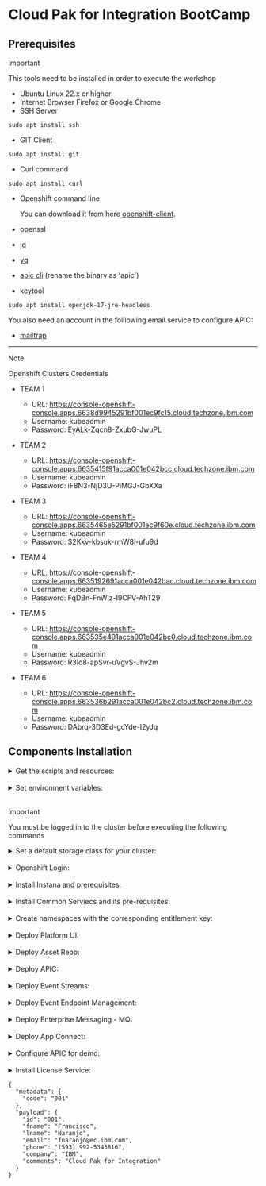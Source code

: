 # Cloud Pak for Integration BootCamp

## Prerequisites
> [!IMPORTANT]
> This tools need to be installed in order to execute the workshop
- Ubuntu Linux 22.x or higher
- Internet Browser Firefox or Google Chrome
- SSH Server
```
sudo apt install ssh
```
- GIT Client
```
sudo apt install git
```
- Curl command
```
sudo apt install curl
```
- Openshift command line

   You can download it from here [openshift-client](https://mirror.openshift.com/pub/openshift-v4/x86_64/clients/ocp/4.14.21/openshift-client-linux-4.14.21.tar.gz).
- openssl
- [jq](https://stedolan.github.io/jq/)
- [yq](https://github.com/mikefarah/yq/releases/download/v4.43.1/yq_linux_amd64)
- [apic cli](https://github.com/fxnaranjo/cp4i-bootcamp/blob/main/apic/toolkit-linux.tgz) (rename the binary as 'apic')
- keytool
```
sudo apt install openjdk-17-jre-headless
```
You also need an account in the folllowing email service to configure APIC:

- [mailtrap](https://mailtrap.io/)

---

> [!NOTE]
> Openshift Clusters Credentials

-  TEAM 1
   - URL: https://console-openshift-console.apps.6638d9945291bf001ec9fc15.cloud.techzone.ibm.com
   - Username: kubeadmin
   - Password: EyALk-Zqcn8-ZxubG-JwuPL


-  TEAM 2
   - URL: https://console-openshift-console.apps.6635415f91acca001e042bcc.cloud.techzone.ibm.com
   - Username: kubeadmin
   - Password: iF8N3-NjD3U-PiMGJ-GbXXa

-  TEAM 3
   - URL: https://console-openshift-console.apps.6635465e5291bf001ec9f60e.cloud.techzone.ibm.com
   - Username: kubeadmin
   - Password: S2Kkv-kbsuk-rmW8i-ufu9d

-  TEAM 4
   - URL: https://console-openshift-console.apps.6635192691acca001e042bac.cloud.techzone.ibm.com
   - Username: kubeadmin
   - Password: FqDBn-FnWIz-I9CFV-AhT29

-  TEAM 5
   - URL: https://console-openshift-console.apps.663535e491acca001e042bc0.cloud.techzone.ibm.com
   - Username: kubeadmin
   - Password: R3Io8-apSvr-uVgvS-Jhv2m

- TEAM 6
   - URL: https://console-openshift-console.apps.663536b291acca001e042bc2.cloud.techzone.ibm.com
   - Username: kubeadmin
   - Password: DAbrq-3D3Ed-gcYde-I2yJq

## Components Installation



<details>
<summary>
Get the scripts and resources:
</summary>

1. Clone the repository:
   ```
   git clone https://github.com/fxnaranjo/cp4i-bootcamp
   ```
</details>
&nbsp; 

<details>
<summary>
Set environment variables:
</summary>

1. Set CP4I version:
   ```
   export CP4I_VER=2023.4
   ```
2. Set the OCP type based on the storage classes in your cluster:
   ```
   export OCP_TYPE=ODF
   ```
3. Configure mail server Credentials
   ```
   export MAILTRAP_USER=<my-mailtrap-user>
   export MAILTRAP_PWD=<my-mailtrap-pwd>
   ```
</details>
&nbsp; 

> [!IMPORTANT]
> You must be logged in to the cluster before executing the following commands

<details>
<summary>
Set a default storage class for your cluster:
</summary>

1. The OCP cluster was provisioned Tech Zone use the following script to set the proper default storage class:
   ```
   scripts/99-odf-tkz-set-scs.sh
   ```
</details>
&nbsp; 

<details>
<summary>
Openshift Login:
</summary>  

1. Run script:
   ```
   scripts/00b-logging-install.sh
   ```
   Confirm installation completed successfully, you can run the following commands:
   ```
   oc get csv -n openshift-logging
   oc get pods -n openshift-logging
   ```
   You should receive a response like this for each command respectively.
   ```
   NAME                            DISPLAY                            VERSION   REPLACES   PHASE
   cluster-logging.v5.6.1          Red Hat OpenShift Logging          5.6.1                Succeeded
   elasticsearch-operator.v5.6.1   OpenShift Elasticsearch Operator   5.6.1                Succeeded
   ```

   ```
   NAME                                            READY   STATUS      RESTARTS   AGE
   cluster-logging-operator-756b4c48cc-lhkzs       1/1     Running     0          6m41s
   collector-njm62                                 2/2     Running     0          5m36s
   collector-nxpmd                                 2/2     Running     0          5m36s
   collector-xjl96                                 2/2     Running     0          5m36s
   collector-xsv6b                                 2/2     Running     0          5m36s
   collector-z9k9l                                 2/2     Running     0          5m36s
   elasticsearch-cdm-dxgp4gmf-1-577dc997c-sk7kg    2/2     Running     0          5m36s
   elasticsearch-cdm-dxgp4gmf-2-5f5d564466-cgk6x   2/2     Running     0          5m35s
   elasticsearch-cdm-dxgp4gmf-3-8695d6658c-lxblf   2/2     Running     0          5m33s
   elasticsearch-im-app-27947625-m6qd9             0/1     Completed   0          2m58s
   elasticsearch-im-audit-27947625-ht4jj           0/1     Completed   0          2m58s
   elasticsearch-im-infra-27947625-r9j8c           0/1     Completed   0          2m58s
   kibana-746f699cc-72qfk                          2/2     Running     0          5m34s
   ```
</details>
&nbsp; 

<details>
<summary>
Install Instana and prerequisites:
</summary>

1. Deploy prerequisites runnning script:
   ```
   scripts/01a-tracing-install.sh
   ```
   To confirm the installation completed successfully you can run the following commands:
   ```
   oc get csv -n openshift-distributed-tracing
   oc get jaeger -n openshift-distributed-tracing
   ```
   You should receive a response like this for each command respectively.
   ```
   NAME                               DISPLAY                                                 VERSION    REPLACES                           PHASE
   elasticsearch-operator.v5.6.1      OpenShift Elasticsearch Operator                        5.6.1                                         Succeeded
   jaeger-operator.v1.39.0-3          Red Hat OpenShift distributed tracing platform          1.39.0-3   jaeger-operator.v1.34.1-5          Succeeded
   opentelemetry-operator.v0.63.1-4   Red Hat OpenShift distributed tracing data collection   0.63.1-4   opentelemetry-operator.v0.60.0-2   Succeeded
   ```

   ```
   NAME                         STATUS    VERSION   STRATEGY   STORAGE   AGE
   jaeger-all-in-one-inmemory   Running   1.39.0    allinone   memory    18m
   ```
2. Set environment variables:
   ```
   export ZONE_NAME=BOOTCAMP-ZONE
   export CLUSTER_NAME=<my-cluster-name>
   export INSTANA_APP_KEY=ORiJrirMTj6PiA67APP16g
   export INSTANA_SVC_ENDPOINT=ingress-coral-saas.instana.io
   export INSTANA_SVC_PORT=443
   ```
3. Install Instana running script:
   ```
   scripts/01b-instana-install.sh
   ```
   To confirm the installation completed successfully you can run the following commands:
   ```
   oc get csv -n instana-agent
   oc get pods -n instana-agent
   ```
   You should receive a response like this for each command respectively.
   ```
   NAME                               DISPLAY                                                 VERSION    REPLACES                           PHASE
   cert-manager.v1.11.0               cert-manager                                            1.11.0     cert-manager.v1.10.2               Succeeded
   elasticsearch-operator.v5.6.2      OpenShift Elasticsearch Operator                        5.6.2      elasticsearch-operator.v5.6.1      Succeeded
   instana-agent-operator.v2.0.9      Instana Agent Operator                                  2.0.9      instana-agent-operator.v2.0.8      Succeeded
   jaeger-operator.v1.39.0-3          Red Hat OpenShift distributed tracing platform          1.39.0-3   jaeger-operator.v1.34.1-5          Succeeded
   opentelemetry-operator.v0.63.1-4   Red Hat OpenShift distributed tracing data collection   0.63.1-4   opentelemetry-operator.v0.60.0-2   Succeeded
   ```

   ```
   NAME                  READY   STATUS    RESTARTS   AGE
   instana-agent-75dkm   1/1     Running   0          5m6s 
   instana-agent-8gr46   1/1     Running   0          5m6s
   instana-agent-xpj95   1/1     Running   0          5m6s
   instana-agent-xxncc   1/1     Running   0          5m6s
   instana-agent-zvflw   1/1     Running   0          5m6s
   ```
4. Set environment variable:
   ```
   export CP4I_TRACING=YES
   ```

</details>
&nbsp;

<details>
<summary>
Install Common Serviecs and its pre-requisites:
</summary>   

1. Install Cert Manager Operator:
   ```
   oc create -f resources/00-cert-manager-namespace.yaml
   oc create -f resources/00-cert-manager-operatorgroup.yaml
   oc create -f resources/00-cert-manager-subscription.yaml
   ```
   Confirm the subscription has been completed successfully before moving to the next step running the following command:
   ```
   oc get pods -n cert-manager-operator
   ```
   You should get a response like this:
   ```
   NAME                                                        READY   STATUS    RESTARTS   AGE
   cert-manager-operator-controller-manager-7f779b98b4-2f64r   2/2     Running   0          13h
   ```
2. Install Postgress SQL Catalog Source:
   ```
   oc create -f catalog-sources/${CP4I_VER}/01-postgress-sql-catalog-source-4.18.0.yaml
   ```
   Confirm the catalog source has been deployed successfully before moving to the next step running the following command:
   ```
   oc get pods -n openshift-marketplace | grep postgresql
   ```
   You should get a response like this:
   ```
   cloud-native-postgresql-catalog-jsmbk                             1/1     Running     0             14h
   ```
3. Install Common Services Catalog Source:
   ```
   oc create -f catalog-sources/${CP4I_VER}/02-common-services-catalog-source-4.4.0.yaml
   ```
   Confirm the catalog source has been deployed successfully before moving to the next step running the following command:
   ```
   oc get pods -n openshift-marketplace | grep opencloud
   ```
   You should get a response like this:
   ```
   opencloud-operators-fhbfd                                         1/1     Running     0             14h
   ```
4. Create the Common Services namespace:
   ```
   oc create namespace ibm-common-services
   ```
5. Install Common Services Operator:
   ```
   oc create -f subscriptions/${CP4I_VER}/00-common-service-subscription.yaml
   ```
   Confirm the operator has been deployed successfully before moving to the next step running the following command:
   ```
   oc get pods -n openshift-operators | grep ibm-common-service
   ```
   You should get a response like this:
   ```
   ibm-common-service-operator-8c9b944f4-nkkgb                       1/1     Running     0          14h
   ```
</details>
&nbsp; 

<details>
<summary>
Create namespaces with the corresponding entitlement key:
</summary>

1. Set your entitlement key:
   ```
   export ENT_KEY=<key>
   ```
2. Create namespaces:
   ```
   scripts/02a-cp4i-ns-key-config.sh
   ```
</details>
&nbsp; 

<details>
<summary>
Deploy Platform UI:
</summary>

1. Install Platform UI Catalog Source:
   ```
   oc create -f catalog-sources/${CP4I_VER}/03-platform-navigator-catalog-source-7.2.2.yaml
   ```
   Confirm the catalog source has been deployed successfully before moving to the next step running the following command: 
   ```
   oc get pods -n openshift-marketplace | grep ibm-integration-platform-navigator
   ```
   You should get a response like this:
   ```
   ibm-integration-platform-navigator-catalog-xsm4w                  1/1     Running     0             14h
   ```
2. Install Platform UI Operator:
   ```
   oc create -f subscriptions/${CP4I_VER}/01-platform-navigator-subscription.yaml
   ```
   Confirm the operator has been deployed successfully before moving to the next step running the following command:
   ```
   oc get pods -n openshift-operators | grep ibm-integration-platform-navigator
   ```
   You should get a response like this:
   ```
   ibm-integration-platform-navigator-operator-6489bb9b7-tcnz8       1/1     Running     0          14h
   ```
3. Deploy a Platform UI instance (this may take 15 minutes):
   ```
   oc create -f instances/${CP4I_VER}/common/01-platform-navigator-instance.yaml
   ```
   Confirm the instance has been deployed successfully before moving to the next step running the following command:
   ```
   oc get platformnavigator -n tools
   ```
   You should get a response like this:
   ```
   NAME             REPLICAS   VERSION      STATUS   READY   LASTUPDATE   AGE   MESSAGE
   cp4i-navigator   1          2023.4.1-0   Ready    True    13h          14h   Platform UI has been provisioned.
   ```
4. Once the Platform UI instance is up and running get the access info:
   ```
   scripts/03b-cp4i-access-info.sh
   ```
   Note the password is temporary and you will be required to change it the first time you log into Platform UI.
</details>
&nbsp; 

<details>
<summary>
Deploy Asset Repo: 
</summary>

1. Install Asset Repo Catalog Source:
   ```
   oc create -f catalog-sources/${CP4I_VER}/04-asset-repo-catalog-source-1.6.2.yaml
   ```
   Confirm the catalog source has been deployed successfully before moving to the next step running the following command: 
   ```
   oc get pods -n openshift-marketplace | grep ibm-integration-asset-repository
   ```
   You should get a response like this:
   ```
   ibm-integration-asset-repository-catalog-7cm4f                    1/1     Running     0             14h
   ```
2. Install Asset Repo Operator:
   ```
   oc create -f subscriptions/${CP4I_VER}/02-asset-repo-subscription.yaml
   ```
   Confirm the operator has been deployed successfully before moving to the next step running the following command:
   ```
   oc get pods -n openshift-operators | grep ibm-integration-asset-repository
   ```
   You should get a response like this:
   ```
   ibm-integration-asset-repository-operator-7d7785d9b5-thcgd        1/1     Running     0          14h
   ```
3. Deploy an Asset Repo instance (this may take 5 minutes):
   ```
   oc create -f instances/${CP4I_VER}/${OCP_TYPE}/02-asset-repo-ai-instance.yaml
   ```
   Confirm the instance has been deployed successfully before moving to the next step running the following command:
   ```
   oc get assetrepository -n tools
   ```
   You should get a response like this:
   ```
   NAME            PHASE   VERSION      AGE
   asset-repo-ai   Ready   2023.4.1-0   14h
   ```
</details>
&nbsp;

<details>
<summary>
Deploy APIC: 
</summary>

1. Install DataPower Catalog Source:
   ```
   oc create -f catalog-sources/${CP4I_VER}/05-datapower-catalog-source-1.9.1.yaml
   ```
   Confirm the catalog source has been deployed successfully before moving to the next step running the following command: 
   ```
   oc get pods -n openshift-marketplace | grep ibm-datapower
   ```
   You should get a response like this:
   ```
   ibm-datapower-operator-catalog-8kmfg                              1/1     Running     0             14h
   ```
2. Install APIC Catalog Source:
   ```
   oc create -f catalog-sources/${CP4I_VER}/07-api-connect-catalog-source-5.1.0.yaml
   ```
   Confirm the catalog source has been deployed successfully before moving to the next step running the following command: 
   ```
   oc get pods -n openshift-marketplace | grep ibm-apiconnect
   ```
   You should get a response like this:
   ```
   ibm-apiconnect-catalog-8hk4q                                      1/1     Running     0             14h
   ```
3. Install APIC Operator (including DataPower):
   ```
   oc create -f subscriptions/${CP4I_VER}/04-api-connect-subscription.yaml
   ```
   Confirm the operators have been deployed successfully before moving to the next step running the following commands:
   ```
   oc get pods -n openshift-operators | grep datapower
   oc get pods -n openshift-operators | grep ibm-apiconnect
   ```
   You should get responses like these:
   ```
   datapower-operator-55cd67ddd9-m2s89                               1/1     Running     0          14h
   datapower-operator-conversion-webhook-974b5c64d-lql8r             1/1     Running     0          14h
   ```
   ```
   ibm-apiconnect-7fcdd447c7-qh8wh                                   1/1     Running     0          14h
   ```
4. Deploy APIC instance with some extra features enabled (this may take 30 minutes):
   ```
   scripts/07d-apic-inst-deploy-instana.sh
   ```
   Confirm the installation completed successfully after receiving the email before moving to the next step running the following commands:
   ```
   oc get apiconnectcluster -n tools
   ```
   Note this will take almost 30 minutes, so be patient, and at the end you should get a response like this:
   ```
   NAME        READY   STATUS   VERSION    RECONCILED VERSION   MESSAGE                        AGE
   apim-demo   6/6     Ready    10.0.7.0   10.0.7.0-5560        API Connect cluster is ready   14h
   ```
5. Configure APIC integration with Instana:
   ```
   scripts/07e-apic-instana-config.sh
   ```
6. Configure the email server in APIC:
   ```
   scripts/07f-apic-initial-config.sh
   ```
7. Create a Provider Organization for admin user:
   ```
   scripts/07g-apic-new-porg-cs.sh
   ```
</details>
&nbsp;

<details>
<summary>
Deploy Event Streams: 
</summary>

1. Install Event Streams Catalog Source:
   ```
   oc create -f catalog-sources/${CP4I_VER}/08-event-streams-catalog-source-3.3.1.yaml
   ```
   Confirm the catalog source has been deployed successfully before moving to the next step running the following command: 
   ```
   oc get pods -n openshift-marketplace | grep ibm-eventstreams
   ```
   You should get a response like this:
   ```
   ibm-eventstreams-catalog-f9zhs                                    1/1     Running     0             14h
   ```
2. Install Event Streams Operator:
   ```
   oc create -f subscriptions/${CP4I_VER}/05-event-streams-subscription.yaml
   ```
   Confirm the operator has been deployed successfully before moving to the next step running the following command:
   ```
   oc get pods -n openshift-operators | grep eventstreams-cluster
   ```
   You should get a response like this:
   ```
   eventstreams-cluster-operator-fb7796569-nxn8d                     1/1     Running     0          13h
   ```
3. Deploy Event Streams instance (this may take 8 minutes):
   ```
   oc create -f instances/${CP4I_VER}/${OCP_TYPE}/05-event-streams-instance.yaml
   ```
   Confirm the instance has been deployed successfully before moving to the next step running the following command:
   ```
   oc get eventstreams -n tools
   ```
   Note this will take few minutes, so be patient, and at some point you may see some errors, but at the end you should get a response like this:
   ```
   NAME      STATUS
   es-demo   Ready
   ```
4. Create topics and users:
   ```
   oc create -f resources/02a-es-initial-config.yaml
   ```
5. Enable Kafka Connect:
   ```
   scripts/08c-event-streams-kafka-connect-config.sh
   ```
   Confirm the instance has been deployed successfully before moving to the next step running the following command:
   ```
   oc get kafkaconnects -n tools
   ```
   Note this will take few minutes, but at the end you should get a response like this:
   ```
   NAME                  DESIRED REPLICAS   READY
   jgr-connect-cluster   1                  True
   ```
6. Enable Kafka Connector:
   ```
   scripts/08e-event-streams-kafka-connector-datagen-config.sh
   ```
   Confirm the instances has been deployed successfully before moving to the next step running the following command:
   ```
   oc get kafkaconnector -n tools
   ```
   Note this will take few minutes, but at the end you should get a response like this:
   ```
   NAME                 CLUSTER               CONNECTOR CLASS                                                         MAX TASKS   READY
   kafka-datagen        jgr-connect-cluster   com.ibm.eventautomation.demos.loosehangerjeans.DatagenSourceConnector   1           True
   kafka-datagen-avro   jgr-connect-cluster   com.ibm.eventautomation.demos.loosehangerjeans.DatagenSourceConnector   1           True
   ```
</details>
&nbsp;

<details>
<summary>
Deploy Event Endpoint Management: 
</summary>

1. Install EEM Catalog Source:
   ```
   oc create -f catalog-sources/${CP4I_VER}/13-eem-catalog-source-11.1.3.yaml
   ```
   Confirm the catalog source has been deployed successfully before moving to the next step running the following command: 
   ```
   oc get pods -n openshift-marketplace | grep ibm-eventendpointmanagement
   ```
   You should get a response like this:
   ```
   ibm-eventendpointmanagement-catalog-vm7zf                         1/1     Running     0              3d23h
   ```
2. Install EEM Operator:
   ```
   oc create -f subscriptions/${CP4I_VER}/09-eem-subscription.yaml
   ```
   Confirm the operator has been deployed successfully before moving to the next step running the following command:
   ```
   oc get pods -n openshift-operators | grep ibm-eem
   ```
   You should get a response like this:
   ```
   ibm-eem-operator-58b798fb99-lg9sp                                 1/1     Running     0              3d23h
   ```
3. Set passwords via environment variables:
   ```
   export EEM_ADMIN_PWD=admin
   export EEM_USER_PWD=admin
   ```
4. Deploy EEM Manager instance:
   ```
   scripts/19a-eem-manager-inst-deploy.sh
   ```
   Confirm the instance has been deployed successfully before moving to the next step running the following command:
   ```
   oc get eventendpointmanagement -n tools
   ```
   Note this will take few minutes, so be patient, but at the end you should get a response like this:
   ```
   NAME           PHASE     RECONCILED VERSION   UI ENDPOINT                                                                                       GATEWAY ENDPOINT
   eem-mgr-demo   Running   11.1.1               https://eem-mgr-demo-ibm-eem-manager-tools.apps.6597480c8e1478001153ba0d.cloud.techzone.ibm.com   https://eem-mgr-demo-ibm-eem-gateway-tools.apps.6597480c8e1478001153ba0d.cloud.techzone.ibm.com
   ```
5. Deploy EEM Gateway instance:
   ```
   scripts/19b-eem-gateway-inst-deploy.sh
   ```
   Confirm the instance has been deployed successfully before moving to the next step running the following command:
   ```
   oc get eventgateway -n tools
   ```
   Note this will take few minutes, so be patient, but at the end you should get a response like this:
   ```
   NAME          PHASE     RECONCILED VERSION   ENDPOINT
   eem-gw-demo   Running   11.1.1               https://eem-gw-demo-ibm-egw-rt-tools.apps.6597480c8e1478001153ba0d.cloud.techzone.ibm.com
   ```
6. Integrate EEM with APIC instance:
   1. Run script (wait for eem pod to restart):
      ```
      scripts/19c-eem-tls-profiles-apic-config.sh
      ```
   2. Run script:
      ```
      scripts/19d-eem-gateway-apic-config.sh
      ```
   3. Set environment variable:
      ```
      export EEM_APIC_INT=YES
      ```
7. Get token for post deployment configuration:

   Follow instructions listed [here](https://ibm.github.io/event-automation/eem/security/api-tokens/#creating-a-token)

8. Set environment variable for token:
   ```
   export EEM_TOKEN=<my-eem-token>
   ```
9. Populate EEM Catalog:
   ```
   scripts/19e-eem-manager-config.sh
   ```
</details>
&nbsp; 

<details>
<summary>
Deploy Enterprise Messaging - MQ: 
</summary>

1. Install MQ Catalog Source:
   ```
   oc create -f catalog-sources/${CP4I_VER}/09-mq-catalog-source-3.1.0.yaml 
   ```
   Confirm the catalog source has been deployed successfully before moving to the next step running the following command: 
   ```
   oc get pods -n openshift-marketplace | grep ibmmq
   ```
   You should get a response like this:
   ```
   ibmmq-operator-catalogsource-4h9ql                                1/1     Running     0              3d23h
   ```
2. Install MQ Operator:
   ```
   oc create -f subscriptions/${CP4I_VER}/06-mq-subscription.yaml
   ```
   Confirm the operator has been deployed successfully before moving to the next step running the following command:
   ```
   oc get pods -n openshift-operators | grep ibm-mq
   ```
   You should get a response like this:
   ```
   ibm-mq-operator-5965468479-btnkh                                  1/1     Running     0               3d23h
   ```
3. Set MQ namespace environment variable:
   ```
   export MQ_NAMESPACE=cp4i-mq
   ```
4. Create certificates and extra route:
   ```
   scripts/10a-qmgr-pre-config.sh
   ```
5. Create configmap with MQ configuration:
   ```
   oc create -f resources/03c-qmgr-mqsc-config.yaml
   ```
6. Deploy MQ Queue Manager instance:
   ```
   scripts/10b-qmgr-inst-deploy.sh
   ```
   Confirm the instance has been deployed successfully before moving to the next step running the following command:
   ```
   oc get queuemanager -n tools
   ```
   Note this will take few minutes, but at the end you should get a response like this:
   ```
   NAME        PHASE
   qmgr-demo   Running
   ```
7. Deploy Kafka Connect MQ Connectors:
   1. MQ Source Connector:
      ```
      oc create -f resources/02b-es-mq-source.yaml
      ```
   2. MQ Sink Connector:
      ```
      oc create -f resources/02c-es-mq-sink.yaml
      ```
</details>
&nbsp;

<details>
<summary>
Deploy App Connect: 
</summary>

1. Install App Connect Catalog Source:
   ```
   oc create -f catalog-sources/${CP4I_VER}/10-app-connect-catalog-source-11.3.0.yaml 
   ```
   Confirm the catalog source has been deployed successfully before moving to the next step running the following command: 
   ```
   oc get pods -n openshift-marketplace | grep appconnect
   ```
   You should get a response like this:
   ```
   appconnect-operator-catalogsource-qt2p5                           1/1     Running     0              3d23h
   ```
2. Install App Connect Operator:
   ```
   oc create -f subscriptions/${CP4I_VER}/07-app-connect-subscription.yaml
   ```
   Confirm the operator has been deployed successfully before moving to the next step running the following command:
   ```
   oc get pods -n openshift-operators | grep ibm-appconnect
   ```
   You should get a response like this:
   ```
   ibm-appconnect-operator-7d789b5b4c-cr8qw                          1/1     Running     2 (3d4h ago)    3d23h
   ```
3. Deploy Dashboard instance:
   ```
   oc create -f instances/${CP4I_VER}/${OCP_TYPE}/06-ace-dashboard-instance.yaml
   ```
   Confirm the instance has been deployed successfully before moving to the next step running the following command:
   ```
   oc get dashboard -n tools
   ```
   Note this will take few minutes, but at the end you should get a response like this:
   ```
   NAME            RESOLVEDVERSION   REPLICAS   CUSTOMIMAGES   STATUS   URL                                                                                   AGE
   ace-dashboard   12.0.10.0-r3      1          false          Ready    https://ace-dashboard-ui-tools.apps.6597480c8e1478001153ba0d.cloud.techzone.ibm.com   3d23h
   ```
4. Deploy Designer Authoring instance:  
   1. Deploy Designer Authoring instance
   ```
   oc create -f instances/${CP4I_VER}/${OCP_TYPE}/08-ace-designer-local-ai-instance.yaml
   ```
   Confirm the instance has been deployed successfully before moving to the next step running the following command:
   ```
   oc get designerauthoring -n tools
   ```
   Note this will take few minutes, but at the end you should get a response like this:
   ```
   NAME              RESOLVEDVERSION   URL                                                                                     CUSTOMIMAGES   STATUS   AGE
   ace-designer-ai   12.0.10.0-r3      https://ace-designer-ai-ui-tools.apps.6597480c8e1478001153ba0d.cloud.techzone.ibm.com   false          Ready    3d23h
   ```
5. Create Bar Auth Configuration:
   ```
   scripts/11-ace-config-barauth-github.sh
   ```
6. Create Policy Configuration to integrate with MQ:
      ```
      scripts/12a-ace-config-policy-mq.sh
      ```
7. Deploy Integration Runtime instances related to MQ and the API:
      ```
      scripts/12c-ace-is-apis-inst-deploy.sh
      ```
      You can check the status using the following command:
      ```
      oc get integrationruntimes -n tools
      ```
8. Configure Sales Force Connector:
      1. Set Environment Variables:  
         ```
         export SF_USER=fnaranjo@fxn.com
         export SF_PWD=Dr4g0nball1983grSxKlnXWtQpXTISUZbsFsm7
         export SF_CLIENT_ID=3MVG9FMtW0XJDLd0_VsoneRJQoAKAWhBwmWlGyDaNRQ7sGkk3ZIWO6uqHpZ1SX.khFqOx6G3ALcyL.zKi8iz8
         export SF_CLIENT_SECRET=2819D935729B9288EB456CB9CAB088D647353906784E8FFC6E9AD6AF41A14120
         export SF_LOGIN_URL=https://fxncom-dev-ed.my.salesforce.com
         ```
      2. Create Sales Force Account Configuration:
         ```
         scripts/12b-ace-config-accounts-sf.sh
         ```
      3. Set Environment Variable:
         ```
         export SF_CONNECTOR=YES
         ```
9. Deploy Integration Runtime instance related to SF:
      ```
      scripts/12d-ace-is-sf-inst-deploy.sh
      ```
10. Create Configurations related to ES:
      ```
      scripts/15a-ace-config-policy-es-scram.sh
      scripts/15b-ace-config-setdbparms-es-scram.sh
      scripts/15c-ace-config-truststore-es.sh
      ```
11. Deploy Integration Runtime instance related to ES:
      ```
      scripts/15d-ace-is-extra-inst-deploy.sh
      ```
12. Create Configuration for User Defined Policy:
      ```
      scripts/16-ace-config-policy-udp.sh
      ```
13. Create Configurations related to eMail server:
      ```
      scripts/17a-ace-config-policy-email.sh
      scripts/17b-ace-config-setdbparms-email.sh
      ```
14. Deploy Integration Runtime instance related to eMail:
      ```
      scripts/18a-ace-is-kafka-inst-deploy.sh
      ```
</details>
&nbsp; 

<details>
<summary>
Configure APIC for demo: 
</summary>

1. Publish draft assets:
   ```
   scripts/14a-apic-create-apis-draft.sh
   ```
2. Configure Catalogs:
   ```
   scripts/14b-apic-config-catalogs-publish-apis.sh
   ```
3. Set App Developer password:
   ```
   export APPDEV_PWD=F020kw31xx!
   ```
4. Create New Consumer Organization:
   ```
   scripts/14c-apic-new-consumer-org.sh
   ```
5. Create Apps and Subscriptions:
   ```
   scripts/14d-apic-create-apps-subscription.sh
   ```
</details>
&nbsp; 

<details>
<summary>
Install License Service: 
</summary>

1. Install License Service Catalog Source:
   ```
   oc create -f catalog-sources/${CP4I_VER}/02a-license-service-catalog-source.yaml
   ```
   Confirm the catalog source has been deployed successfully before moving to the next step running the following command: 
   ```
   oc get pods -n openshift-marketplace | grep ibm-licensing
   ```
   You should get a response like this:
   ```
   ibm-licensing-catalog-qqg67                                       1/1     Running     0              40s
   ```
2. Create namespace:
   ```
   oc create namespace ibm-licensing
   ```
3. Enable Operator Group in namespace:
   ```
   oc create -f resources/00-license-service-operatorgroup.yaml
   ```
4. Install License Service Operator (this may take 8 minutes):
   ```
   oc create -f subscriptions/${CP4I_VER}/00-license-service-subscription.yaml
   ```
   Confirm the operator has been deployed successfully before moving to the next step running the following command:
   ```
   oc get pod -n ibm-licensing | grep ibm-licensing
   ```
   You should get a response like this:
   ```
   ibm-licensing-operator-79759f7c69-zd679           1/1     Running   0          6m47s
   ibm-licensing-service-instance-59bf9dcd9c-svwqw   1/1     Running   0          3m50s
   ```
   Note: Make sure you wait long enough to see the instance as well as the operator.
5. Install License Reporter Catalog Source:
   ```
   oc create -f catalog-sources/${CP4I_VER}/02b-license-reporter-catalog-source.yaml
   ```
   Confirm the catalog source has been deployed successfully before moving to the next step running the following command: 
   ```
   oc get pods -n openshift-marketplace | grep ibm-license-service-reporter
   ```
   You should get a response like this:
   ```
   ibm-license-service-reporter-operator-catalog-rf8cg               1/1     Running     0              104s
   ```
6. Install License Reporter Operator:
   ```
   oc create -f subscriptions/${CP4I_VER}/00-license-reporter-subscription.yaml
   ```
   Confirm the operator has been deployed successfully before moving to the next step running the following command:
   ```
   oc get pod -n ibm-licensing | grep ibm-license-service-reporter
   ```
   You should get a response like this:
   ```
   ibm-license-service-reporter-operator-7c7549c696-q4776   1/1     Running   0          50s
   ```
7. Deploy a License Reporter instance:
   ```
   oc create -f instances/${CP4I_VER}/${OCP_TYPE}/00-license-reporter-instance.yaml
   ```
   Confirm the instance has been deployed successfully before moving to the next step running the following command:
   ```
   oc get pod -n ibm-licensing | grep lsr-instance
   ```
   After a few minutes you should get a response like this:
   ```
   ibm-license-service-reporter-ibm-lsr-instance-6c5dbbbc8d-hdwqk   4/4     Running   0          2m8s
   ``` 
8. Configure Data Source:
   ```
   scripts/04c-license-reporter-data-source-config.sh
   ```
9. Get License Service Reporter console access info:
   ```
   scripts/99-lsr-console-access-info.sh
   ```
</details>

```
{
  "metadata": {
    "code": "001"
  },
  "payload": {
    "id": "001",
    "fname": "Francisco",
    "lname": "Naranjo",
    "email": "fnaranjo@ec.ibm.com",
    "phone": "(593) 992-5345816",
    "company": "IBM",
    "comments": "Cloud Pak for Integration"
  }
}
```